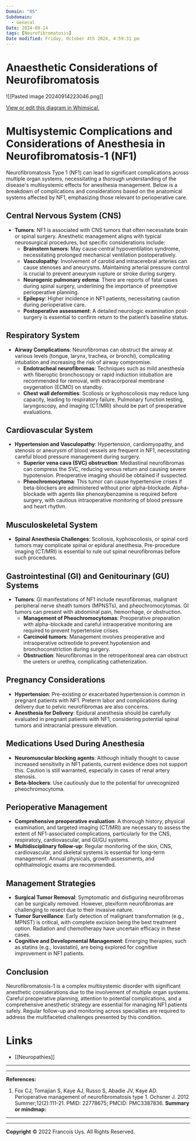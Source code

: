 ```yaml
---
Domain: "05"
Subdomain:
  - General
Date: 2024-09-14
tags: [Neurofibromatosis]
Date modified: Friday, October 4th 2024, 4:59:31 pm
---
```


# Anaesthetic Considerations of Neurofibromatosis

![[Pasted image 20240914223046.png]]

[View or edit this diagram in Whimsical.](https://whimsical.com/neurofibromatosis-systemic-involvement-8EUySR6mato2kQrPxSVEu8?ref=chatgpt)

# Multisystemic Complications and Considerations of Anesthesia in Neurofibromatosis-1 (NF1)

Neurofibromatosis Type 1 (NF1) can lead to significant complications across multiple organ systems, necessitating a thorough understanding of the disease's multisystemic effects for anesthesia management. Below is a breakdown of complications and considerations based on the anatomical systems affected by NF1, emphasizing those relevant to perioperative care.

## Central Nervous System (CNS)
- **Tumors**: NF1 is associated with CNS tumors that often necessitate brain or spinal surgery. Anesthetic management aligns with typical neurosurgical procedures, but specific considerations include:
  - **Brainstem tumors**: May cause central hypoventilation syndrome, necessitating prolonged mechanical ventilation postoperatively.
  - **Vasculopathy**: Involvement of carotid and intracerebral arteries can cause stenoses and aneurysms. Maintaining arterial pressure control is crucial to prevent aneurysm rupture or stroke during surgery.
  - **Neurogenic pulmonary edema**: There are reports of fatal cases during spinal surgery, underlining the importance of preemptive perioperative planning.
  - **Epilepsy**: Higher incidence in NF1 patients, necessitating caution during perioperative care.
  - **Postoperative assessment**: A detailed neurologic examination post-surgery is essential to confirm return to the patient’s baseline status.

## Respiratory System
- **Airway Complications**: Neurofibromas can obstruct the airway at various levels (tongue, larynx, trachea, or bronchi), complicating intubation and increasing the risk of airway compromise.
  - **Endotracheal neurofibromas**: Techniques such as mild anesthesia with fiberoptic bronchoscopy or rapid induction intubation are recommended for removal, with extracorporeal membrane oxygenation (ECMO) on standby.
  - **Chest wall deformities**: Scoliosis or kyphoscoliosis may reduce lung capacity, leading to respiratory failure. Pulmonary function testing, laryngoscopy, and imaging (CT/MRI) should be part of preoperative evaluations.

## Cardiovascular System
- **Hypertension and Vasculopathy**: Hypertension, cardiomyopathy, and stenosis or aneurysm of blood vessels are frequent in NF1, necessitating careful blood pressure management during surgery.
  - **Superior vena cava (SVC) obstruction**: Mediastinal neurofibromas can compress the SVC, reducing venous return and causing severe hypotension. Preoperative imaging should be obtained if suspected.
  - **Pheochromocytoma**: This tumor can cause hypertensive crises if beta-blockers are administered without prior alpha-blockade. Alpha-blockade with agents like phenoxybenzamine is required before surgery, with cautious intraoperative monitoring of blood pressure and heart rhythm.

## Musculoskeletal System
- **Spinal Anesthesia Challenges**: Scoliosis, kyphoscoliosis, or spinal cord tumors may complicate spinal or epidural anesthesia. Pre-procedure imaging (CT/MRI) is essential to rule out spinal neurofibromas before such procedures.
  
## Gastrointestinal (GI) and Genitourinary (GU) Systems
- **Tumors**: GI manifestations of NF1 include neurofibromas, malignant peripheral nerve sheath tumors (MPNSTs), and pheochromocytomas. GI tumors can present with abdominal pain, hemorrhage, or obstruction.
  - **Management of Pheochromocytomas**: Preoperative preparation with alpha-blockade and careful intraoperative monitoring are required to prevent hypertensive crises.
  - **Carcinoid tumors**: Management involves preoperative and intraoperative octreotide to prevent hypotension and bronchoconstriction during surgery.
  - **Obstruction**: Neurofibromas in the retroperitoneal area can obstruct the ureters or urethra, complicating catheterization.

## Pregnancy Considerations
- **Hypertension**: Pre-existing or exacerbated hypertension is common in pregnant patients with NF1. Preterm labor and complications during delivery due to pelvic neurofibromas are also concerns.
- **Anesthesia for Delivery**: Epidural anesthesia should be carefully evaluated in pregnant patients with NF1, considering potential spinal tumors and intracranial pressure elevation.

## Medications Used During Anesthesia
- **Neuromuscular blocking agents**: Although initially thought to cause increased sensitivity in NF1 patients, current evidence does not support this. Caution is still warranted, especially in cases of renal artery stenosis.
- **Beta-blockers**: Use cautiously due to the potential for unrecognized pheochromocytoma.

## Perioperative Management
- **Comprehensive preoperative evaluation**: A thorough history, physical examination, and targeted imaging (CT/MRI) are necessary to assess the extent of NF1-associated complications, particularly for the CNS, respiratory, cardiovascular, and GI/GU systems.
- **Multidisciplinary follow-up**: Regular monitoring of the skin, CNS, cardiovascular, and skeletal systems is essential for long-term management. Annual physicals, growth assessments, and ophthalmologic exams are recommended.

## Management Strategies
- **Surgical Tumor Removal**: Symptomatic and disfiguring neurofibromas can be surgically removed. However, plexiform neurofibromas are challenging to resect due to their invasive nature.
- **Tumor Surveillance**: Early detection of malignant transformation (e.g., MPNST) is critical, with complete excision being the best treatment option. Radiation and chemotherapy have uncertain efficacy in these cases.
- **Cognitive and Developmental Management**: Emerging therapies, such as statins (e.g., lovastatin), are being explored for cognitive improvement in NF1 patients.

## Conclusion

Neurofibromatosis-1 is a complex multisystemic disorder with significant anesthetic considerations due to the involvement of multiple organ systems. Careful preoperative planning, attention to potential complications, and a comprehensive anesthetic strategy are essential for managing NF1 patients safely. Regular follow-up and monitoring across specialties are required to address the multifaceted challenges presented by this condition.

# Links
- [[Neuropathies]]

---

---
**References:**

1. Fox CJ, Tomajian S, Kaye AJ, Russo S, Abadie JV, Kaye AD. Perioperative management of neurofibromatosis type 1. Ochsner J. 2012 Summer;12(2):111-21. PMID: 22778675; PMCID: PMC3387836.
**Summary or mindmap:**

------------------------------------------------------------------------------------------------------------------------------------------------------------------------------------------------------------------------------


---

**Copyright**
© 2022 Francois Uys. All Rights Reserved.
